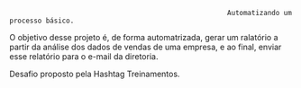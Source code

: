                                                           Automatizando um processo básico. 

O objetivo desse projeto é, de forma automatrizada, gerar um ralatório a partir da análise dos dados de vendas de uma empresa,
e ao final, enviar esse relatório para o e-mail da diretoria. 

Desafio proposto pela Hashtag Treinamentos.
